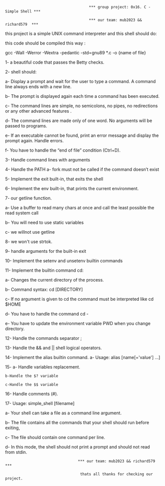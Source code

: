                                           *** group project: 0x16. C - Simple Shell ***

                                          *** our team: mub2023 && richard579  ***


this project is a simple UNIX command interpreter and this shell should do:

this code should be compiled this way :

gcc -Wall -Werror -Wextra -pedantic -std=gnu89 *.c -o {name of file}

1- a beautiful code that passes the Betty checks.


2- shell should:

a- Display a prompt and wait for the user to type a command. A command line always ends with a new line.

b- The prompt is displayed again each time a command has been executed.

c- The command lines are simple, no semicolons, no pipes, no redirections or any other advanced features
.

d- The command lines are made only of one word. No arguments will be passed to programs.

e- If an executable cannot be found, print an error message and display the prompt again.
Handle errors.

f- You have to handle the “end of file” condition (Ctrl+D).

3- Handle command lines with arguments

4- Handle the PATH
a- fork must not be called if the command doesn’t exist

5- Implement the exit built-in, that exits the shell

6- Implement the env built-in, that prints the current environment.

7- our getline function.

a- Use a buffer to read many chars at once and call the least possible the read system call

b- You will need to use static variables

c- we willnot use getline

8- we won't use strtok.

9- handle arguments for the built-in exit

10- Implement the setenv and unsetenv builtin commands

11- Implement the builtin command cd:

a- Changes the current directory of the process.

b- Command syntax: cd [DIRECTORY]

c- If no argument is given to cd the command must be interpreted like cd $HOME

d- You have to handle the command cd -

e- You have to update the environment variable PWD when you change directory.

12- Handle the commands separator ;

13- Handle the && and || shell logical operators.

14- Implement the alias builtin command.
a- Usage: alias [name[='value'] ...]

15- a- Handle variables replacement.

    b-Handle the $? variable

    c-Handle the $$ variable

16- Handle comments (#).

17- Usage: simple_shell [filename]

a- Your shell can take a file as a command line argument.

b- The file contains all the commands that your shell should run before exiting,

c- The file should contain one command per line.

d- In this mode, the shell should not print a prompt and should not read from stdin.

                                     *** our team: mub2023 && richard579  *** 

                                      thats all thanks for checking our project.
